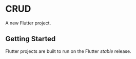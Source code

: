 # CRUD

A new Flutter project.

## Getting Started

Flutter projects are built to run on the Flutter _stable_ release.

